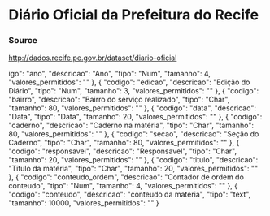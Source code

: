 # Diário Oficial da Prefeitura do Recife

### Source

http://dados.recife.pe.gov.br/dataset/diario-oficial

igo": "ano",
        "descricao": "Ano",
        "tipo": "Num",
        "tamanho": 4,
        "valores_permitidos": ""
      },
      {
        "codigo": "edicao",
        "descricao": "Edição do Diário",
        "tipo": "Num",
        "tamanho": 3,
        "valores_permitidos": ""
      },
      {
        "codigo": "bairro",
        "descricao": "Bairro do serviço realizado",
        "tipo": "Char",
        "tamanho": 80,
        "valores_permitidos": ""
      },
      {
        "codigo": "data",
        "descricao": "Data",
        "tipo": "Data",
        "tamanho": 20,
        "valores_permitidos": ""
      },
      {
        "codigo": "caderno",
        "descricao": "Caderno na matéria",
        "tipo": "Char",
        "tamanho": 80,
        "valores_permitidos": ""
      },
      {
        "codigo": "secao",
        "descricao": "Seção do Caderno",
        "tipo": "Char",
        "tamanho": 80,
        "valores_permitidos": ""
      },
      {
        "codigo": "responsavel",
        "descricao": "Responsavel",
        "tipo": "Char",
        "tamanho": 20,
        "valores_permitidos": ""
      },
      {
        "codigo": "titulo",
        "descricao": "Titulo da matéria",
        "tipo": "Char",
        "tamanho": 20,
        "valores_permitidos": ""
      },
      {
        "codigo": "conteudo_ordem",
        "descricao": "Contador de ordem do conteudo",
        "tipo": "Num",
        "tamanho": 4,
        "valores_permitidos": ""
      },
      {
        "codigo": "conteudo",
        "descricao": "conteudo da materia",
        "tipo": "text",
        "tamanho": 10000,
        "valores_permitidos": ""
      }
